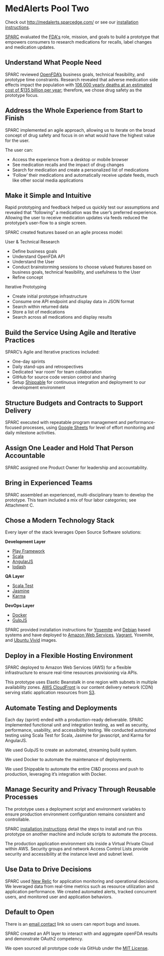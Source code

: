 # MedAlerts Pool Two

Check out http://medalerts.sparcedge.com/ or see our [installation instructions](INSTALLATION.md).

[SPARC](http://sparcedge.com) evaluated the [FDA's](http://www.fda.gov/) role, mission, and goals to build a prototype that empowers consumers to research medications for recalls, label changes and medication updates.

## Understand What People Need

SPARC reviewed [OpenFDA’s](https://open.fda.gov/) business goals, technical feasibility, and prototype time constraints. Research revealed that adverse medication side effects impact the population with [106,000 yearly deaths at an estimated cost of $135 billion per year](http://www.fda.gov/Drugs/DevelopmentApprovalProcess/DevelopmentResources/DrugInteractionsLabeling/ucm110632.htm); therefore, we chose drug safety as the prototype focus.

## Address the Whole Experience from Start to Finish

SPARC implemented an agile approach, allowing us to iterate on the broad concept of drug safety and focus in on what would have the highest value for the user.

The user can:

* Access the experience from a desktop or mobile browser
* See medication recalls and the impact of drug changes
* Search for medication and create a personalized list of medications 
* ‘Follow’ their medications and automatically receive update feeds, much like other social media applications

## Make it Simple and Intuitive

Rapid prototyping and feedback helped us quickly test our assumptions and revealed that “following” a medication was the user’s preferred experience.  Allowing the user to receive medication updates via feeds reduced the prototype’s user-flow to a single screen. 

SPARC created features based on an agile process model: 

User & Technical Research

* Define business goals 
* Understand OpenFDA API
* Understand the User 
* Conduct brainstorming sessions to choose valued features based on business goals, technical feasibility, and usefulness to the User
* Refine concept

Iterative Prototyping 

* Create initial prototype infrastructure
* Consume one API endpoint and display data in JSON format
* Search within returned data
* Store a list of medications
* Search across all medications and display results 

## Build the Service Using Agile and Iterative Practices

SPARC’s Agile and Iterative practices included:

* One-day sprints 
* Daily stand-ups and retrospectives
* Dedicated 'war room' for team collaboration 
* GitHub for source code version control and sharing
* Setup [Shippable](https://app.shippable.com/) for continuous integration and deployment to our development environment

## Structure Budgets and Contracts to Support Delivery

SPARC executed with repeatable program management and performance-focused processes, using [Google Sheets](https://www.google.com/sheets/about/) for level of effort monitoring and daily milestone activities.

## Assign One Leader and Hold That Person Accountable

SPARC assigned one Product Owner for leadership and accountability. 

## Bring in Experienced Teams

SPARC assembled an experienced, multi-disciplinary team to develop the prototype. This team included a mix of four labor categories; see Attachment C.

## Chose a Modern Technology Stack

Every layer of the stack leverages Open Source Software solutions:

**Development Layer**

* [Play Framework](https://www.playframework.com/)
* [Scala](http://www.scala-lang.org/)
* [AngularJS](https://angularjs.org/)
* [lodash](https://lodash.com/)

**QA Layer**

* [Scala Test](http://scalatest.org/)
* [Jasmine](http://jasmine.github.io/)
* [Karma](http://karma-runner.github.io/0.12/index.html)

**DevOps Layer**

* [Docker](https://www.docker.com/)
* [GulpJS](http://gulpjs.com/)

SPARC provided installation instructions for [Yosemite](https://en.wikipedia.org/wiki/OS_X_Yosemite) and [Debian](https://www.debian.org/) based systems and have deployed to [Amazon Web Services](http://aws.amazon.com/), [Vagrant](https://www.vagrantup.com/), Yosemite, and [Ubuntu Vivid](http://releases.ubuntu.com/15.04/) images.

## Deploy in a Flexible Hosting Environment

SPARC deployed to Amazon Web Services (AWS) for a flexible infrastructure to ensure real-time resources provisioning via APIs.

This prototype uses Elastic Beanstalk in one region with subnets in multiple availability zones. [AWS CloudFront](http://aws.amazon.com/cloudfront/) is our content delivery network (CDN) serving static application resources from [S3](http://aws.amazon.com/s3/).

## Automate Testing and Deployments

Each day (sprint) ended with a production-ready deliverable. SPARC implemented functional unit and integration testing, as well as security, performance, usability, and accessibility testing. We conducted automated testing using Scala Test for Scala, Jasmine for javascript, and Karma for AngularJS.

We used GulpJS to create an automated, streaming build system. 

We used Docker to automate the maintenance of deployments.  

We used Shippable to automate the entire CI&D process and push to production, leveraging it’s integration with Docker.

## Manage Security and Privacy Through Reusable Processes

The prototype uses a deployment script and environment variables to ensure production environment configuration remains consistent and controllable.

SPARC [installation instructions](INSTALLATION.md) detail the steps to install and run this prototype on another machine and include scripts to automate the process.

The production application environment sits inside a Virtual Private Cloud within AWS. Security groups and network Access Control Lists provide security and accessibility at the instance level and subnet level.

## Use Data to Drive Decisions

SPARC used [New Relic](http://newrelic.com/) for application monitoring and operational decisions.  We leveraged data from real-time metrics such as resource utilization and application performance.  We created automated alerts, tracked concurrent users, and monitored user and application behaviors.

## Default to Open

There is an [email contact](mailto:18f@sparcedge.com) link so users can report bugs and issues.

SPARC created an API layer to interact with and aggregate openFDA results and demonstrate OAuth2 competency.

We open sourced all prototype code via GitHub under the [MIT License](LICENSE.md).
